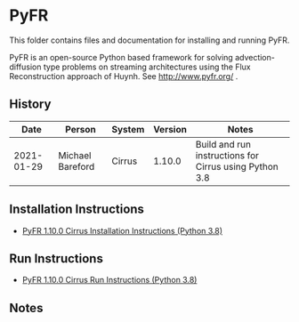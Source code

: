 PyFR
====

This folder contains files and documentation for installing and running PyFR.

PyFR is an open-source Python based framework for solving advection-diffusion type problems on streaming architectures
using the Flux Reconstruction approach of Huynh. See http://www.pyfr.org/ . 

History
-------

Date | Person | System | Version | Notes
---- | -------|--------|---------|------
2021-01-29 | Michael Bareford | Cirrus | 1.10.0 | Build and run instructions for Cirrus using Python 3.8

Installation Instructions
-------------------------

* [PyFR 1.10.0 Cirrus Installation Instructions (Python 3.8)](build_pyfr_1.10.0_cirrus_py38.md)

Run Instructions
----------------

* [PyFR 1.10.0 Cirrus Run Instructions (Python 3.8)](run_pyfr_1.10.0_cirrus_py38.md)

Notes
-----

